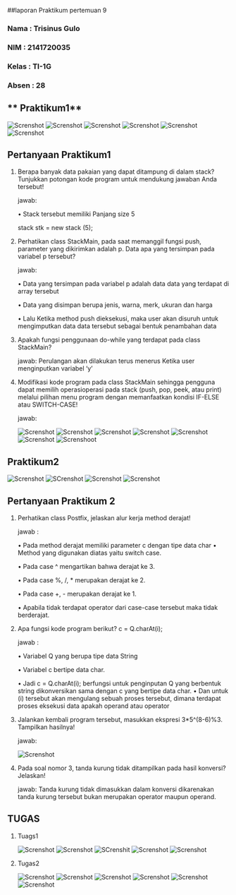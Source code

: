 ##laporan Praktikum pertemuan 9
### Nama  : Trisinus Gulo
### NIM   : 2141720035
### Kelas : TI-1G
### Absen : 28

## ** Praktikum1**

![Screnshot](Pakaian.png)
![Screnshot](TangkapanlayarStack.png)
![Screnshot](TangkapanlayarStack1.png)
![Screnshot](TangkapanlayarStackmain.png)
![Screnshot](RunTangkapanlayarstac.png)
![Screnshot](RunTangkapanlayarstac1.png)

## **Pertanyaan Praktikum1**

1. Berapa banyak data pakaian yang dapat ditampung di dalam stack? Tunjukkan potongan kode program untuk mendukung jawaban Anda  tersebut!
         
   jawab:
   
   • Stack tersebut memiliki Panjang size 5
    
    stack stk = new stack (5);

2. Perhatikan class StackMain, pada saat memanggil fungsi push, parameter yang dikirimkan adalah p. Data apa yang tersimpan pada variabel p tersebut?

   jawab:

   • Data yang tersimpan pada variabel p adalah data data yang terdapat di array tersebut

   • Data yang disimpan berupa jenis, warna, merk, ukuran dan harga

   • Lalu Ketika method push dieksekusi, maka user akan disuruh untuk 
     mengimputkan data data tersebut sebagai bentuk penambahan data

3. Apakah fungsi penggunaan do-while yang terdapat pada class StackMain?
    
    jawab: Perulangan akan dilakukan terus menerus Ketika user menginputkan variabel ‘y’

4. Modifikasi kode program pada class StackMain sehingga pengguna dapat memilih operasioperasi pada stack (push, pop, peek, atau print) melalui pilihan menu program dengan memanfaatkan kondisi IF-ELSE atau SWITCH-CASE!

   jawab:

   ![Screnshot](TangkapanLayarpertanyaan4Percobaa.png)
   ![Screnshot](TangkapanLayarStacPertanyaan4percobaan1.png)
   ![Screnshot](TangkapanLayarStac1pertanyaan4percobaan1.png)
   ![Screnshot](TangkapanLayarpertanyaan4Percobaa1.png)
   ![Screnshot]( TangkapanLayar1pertanyaan4Percobaa1.png)
   ![Screnshot](TangkapanLayarRunpertanyaan4percobaa1.png)
   ![Screnshoot](TangkapanLayarRun1pertanyaan4percobaa1.png)
   
## **Praktikum2**

![Screnshot](Tangkapanlayarposfix.png)
![SCrenshot](Tangkapanlayarposfix1.png)
![Screnshot](TangkapanlayarposfixMain.png)
![Screnshot](RunTangkapanlayarPosfix.png)
## **Pertanyaan Praktikum 2**


1. Perhatikan class Postfix, jelaskan alur kerja method derajat!
   
   jawab :
   
    • Pada method derajat memiliki parameter c dengan tipe data char
    • Method yang digunakan diatas yaitu switch case.

    • Pada case ^ mengartikan bahwa derajat ke 3. 

    • Pada case %, /, * merupakan derajat ke 2. 

    • Pada case +, - merupakan derajat ke 1. 

    • Apabila tidak terdapat operator dari case-case tersebut maka tidak berderajat.

2. Apa fungsi kode program berikut? c = Q.charAt(i);

   jawab :

   • Variabel Q yang berupa tipe data String
   
   • Variabel c bertipe data char. 
   
   • Jadi c = Q.charAt(i); berfungsi untuk penginputan Q yang berbentuk string dikonversikan sama dengan c yang bertipe data char. 
   • Dan untuk (i) tersebut akan mengulang sebuah proses tersebut, dimana terdapat proses eksekusi data apakah operand atau operator

3. Jalankan kembali program tersebut, masukkan ekspresi 3*5^(8-6)%3. Tampilkan hasilnya!

   jawab:

   ![Screnshot](RunTangkapanlayarpertanyaa3Percobaan2.png)
   

4. Pada soal nomor 3, tanda kurung tidak ditampilkan pada hasil konversi? Jelaskan!
   
   jawab: Tanda kurung tidak dimasukkan dalam konversi dikarenakan tanda kurung tersebut bukan merupakan operator maupun operand.


## **TUGAS**

1. Tuags1
    
   ![Screnshot](PakaianTugas1.png)
   ![Screnshot](StackTugas1.png)
   ![SCrenshit](Stack1Tugas1.png)
   ![Screnshot](TangkapanLayarRunnTugas1.png)
   ![Screnshot](TangkapanLayar1RunTugas1.png)

2. Tugas2
   
   ![Screnshot](TangkapanlayarTugas2Belanja.png)
   ![Screnshot](TangkapanlayarTugas2Belanja1.png)
   ![Screnshot](TangkapanlayarTugas2Mainbelanja.png)
   ![Screnshot](TangkapanlayarTugas2Mainbelanja2.png)
   ![Screnshot](TangkapanLayarRunTugas2.png)
   ![Screnshot](TangkapanLayar1RunTugas2.png)